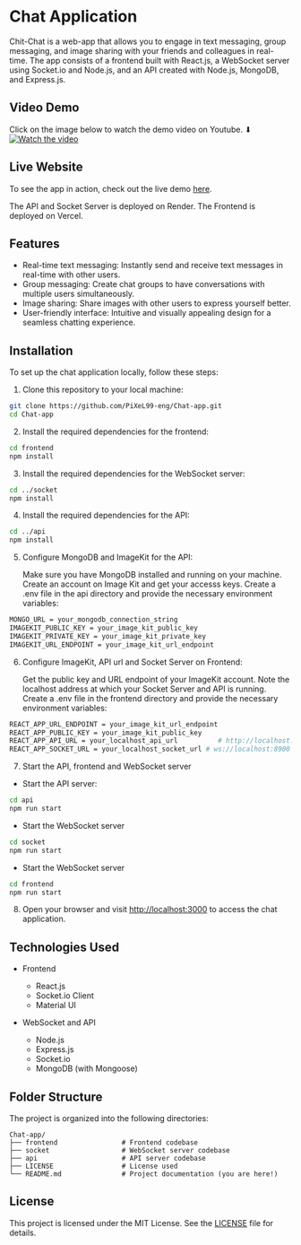 # Chat Application

Chit-Chat is a web-app that allows you to engage in text messaging, group messaging, and image sharing with your friends and colleagues in real-time. The app consists of a frontend built with React.js, a WebSocket server using Socket.io and Node.js, and an API created with Node.js, MongoDB, and Express.js.

## Video Demo

Click on the image below to watch the demo video on Youtube. ⬇
[![Watch the video](https://img.youtube.com/vi/tS2S6GHAja0/0.jpg)](https://youtu.be/tS2S6GHAja0)

## Live Website

To see the app in action, check out the live demo [here](https://chat-app-flame-three.vercel.app/).

The API and Socket Server is deployed on Render.
The Frontend is deployed on Vercel.

## Features

- Real-time text messaging: Instantly send and receive text messages in real-time with other users.
- Group messaging: Create chat groups to have conversations with multiple users simultaneously.
- Image sharing: Share images with other users to express yourself better.
- User-friendly interface: Intuitive and visually appealing design for a seamless chatting experience.


## Installation

To set up the chat application locally, follow these steps:

1. Clone this repository to your local machine:

```bash
git clone https://github.com/PiXeL99-eng/Chat-app.git
cd Chat-app
```

2. Install the required dependencies for the frontend:

```bash
cd frontend
npm install
```

3. Install the required dependencies for the WebSocket server:

```bash
cd ../socket
npm install
```

4. Install the required dependencies for the API:

```bash
cd ../api
npm install
```

5. Configure MongoDB and ImageKit for the API:

    Make sure you have MongoDB installed and running on your machine.
    Create an account on Image Kit and get your accesss keys.
    Create a .env file in the api directory and provide the necessary environment variables:

```bash
MONGO_URL = your_mongodb_connection_string
IMAGEKIT_PUBLIC_KEY = your_image_kit_public_key
IMAGEKIT_PRIVATE_KEY = your_image_kit_private_key
IMAGEKIT_URL_ENDPOINT = your_image_kit_url_endpoint
```


6. Configure ImageKit, API url and Socket Server on Frontend:

    Get the public key and URL endpoint of your ImageKit account.
    Note the localhost address at which your Socket Server and API is running.
    Create a .env file in the frontend directory and provide the necessary environment variables:

```bash
REACT_APP_URL_ENDPOINT = your_image_kit_url_endpoint
REACT_APP_PUBLIC_KEY = your_image_kit_public_key
REACT_APP_API_URL = your_localhost_api_url          # http://localhost:8800
REACT_APP_SOCKET_URL = your_localhost_socket_url # ws://localhost:8900
```

7. Start the API, frontend and WebSocket server

- Start the API server:
```bash
cd api
npm run start
```

- Start the WebSocket server
```bash
cd socket
npm run start
```

- Start the WebSocket server
```bash
cd frontend
npm run start
```

8. Open your browser and visit [http://localhost:3000](http://localhost:3000) to access the chat application.


## Technologies Used

- Frontend
  - React.js
  - Socket.io Client
  - Material UI

- WebSocket and API
  - Node.js
  - Express.js
  - Socket.io
  - MongoDB (with Mongoose)

## Folder Structure

The project is organized into the following directories:

    Chat-app/
    ├── frontend                # Frontend codebase
    ├── socket                  # WebSocket server codebase
    ├── api                     # API server codebase
    ├── LICENSE                 # License used
    └── README.md               # Project documentation (you are here!)

## License

This project is licensed under the MIT License. See the [LICENSE](./LICENSE) file for details.
